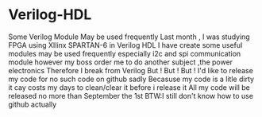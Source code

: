 # Verilog-HDL
Some Verilog Module May be used frequently
Last month , I was studying FPGA using XIlinx SPARTAN-6 in Verilog HDL 
I have create some useful modules may be used frequently especially i2c and spi communication module
however 
my boss order me to do another subject ,the power electronics
Therefore
I break from Verilog
But ! But ! But !
I'd like to release my code for no such code on github sadly
Becasuse my code is a litle dirty 
it cay costs my days to clean/clear it before i release it
All my code will be released no more than September the 1st
BTW:I still don't know how to use github actually
